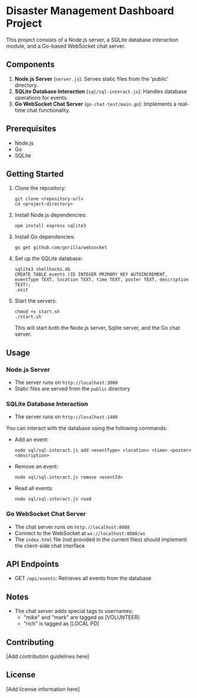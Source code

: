 # Disaster Management Dashboard Project

This project consists of a Node.js server, a SQLite database interaction module, and a Go-based WebSocket chat server.

## Components

1. **Node.js Server** (`server.js`): Serves static files from the 'public' directory.
2. **SQLite Database Interaction** (`sql/sql-interact.js`): Handles database operations for events.
3. **Go WebSocket Chat Server** (`go-chat-test/main.go`): Implements a real-time chat functionality.

## Prerequisites

- Node.js
- Go
- SQLite

## Getting Started

1. Clone the repository:
   ```
   git clone <repository-url>
   cd <project-directory>
   ```

2. Install Node.js dependencies:
   ```
   npm install express sqlite3
   ```

3. Install Go dependencies:
   ```
   go get github.com/gorilla/websocket
   ```

4. Set up the SQLite database:
   ```
   sqlite3 shellhacks.db
   CREATE TABLE events (ID INTEGER PRIMARY KEY AUTOINCREMENT, eventType TEXT, location TEXT, time TEXT, poster TEXT, description TEXT);
   .exit
   ```

5. Start the servers:
   ```
   chmod +x start.sh
   ./start.sh
   ```

   This will start both the Node.js server, Sqlite server, and the Go chat server.

## Usage

### Node.js Server

- The server runs on `http://localhost:3000`
- Static files are served from the `public` directory

### SQLite Database Interaction

- The server runs on `http://localhost:1400`

You can interact with the database using the following commands:

- Add an event:
  ```
  node sql/sql-interact.js add <eventType> <location> <time> <poster> <description>
  ```

- Remove an event:
  ```
  node sql/sql-interact.js remove <eventId>
  ```

- Read all events:
  ```
  node sql/sql-interact.js read
  ```

### Go WebSocket Chat Server

- The chat server runs on `http://localhost:8080`
- Connect to the WebSocket at `ws://localhost:8080/ws`
- The `index.html` file (not provided in the current files) should implement the client-side chat interface

## API Endpoints

- GET `/api/events`: Retrieves all events from the database

## Notes

- The chat server adds special tags to usernames:
  - "mike" and "mark" are tagged as [VOLUNTEER]
  - "rich" is tagged as [LOCAL PD]

## Contributing

[Add contribution guidelines here]

## License

[Add license information here]
